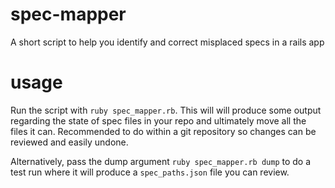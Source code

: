 # spec-mapper
A short script to help you identify and correct misplaced specs in a rails app

# usage
Run the script with `ruby spec_mapper.rb`. This will will produce some output regarding the state of spec files in your repo and ultimately move all
the files it can. Recommended to do within a git repository so changes can be reviewed and easily undone.

Alternatively, pass the dump argument `ruby spec_mapper.rb dump` to do a test run where it will produce a `spec_paths.json` file you can review.

